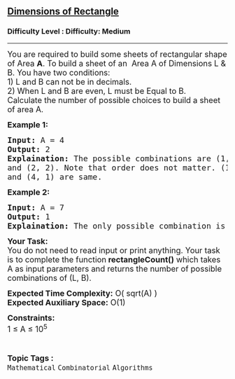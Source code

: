 <h2><a href="https://www.geeksforgeeks.org/problems/dimensions-of-rectangle5440/1?page=2&difficulty=Medium&status=unsolved,attempted&sortBy=accuracy">Dimensions of Rectangle</a></h2><h3>Difficulty Level : Difficulty: Medium</h3><hr><div class="problems_problem_content__Xm_eO"><p><span style="font-size:18px">You are required to build some sheets of rectangular shape of Area <strong>A</strong>. To build a sheet of an &nbsp;Area A of Dimensions L &amp; B. You have two conditions:<br>
1) L and B can not be in decimals.<br>
2) When L and B are even, L must be Equal to B.<br>
Calculate the number of possible choices to build a sheet of area A.</span></p>

<p><strong><span style="font-size:18px">Example 1:</span></strong></p>

<pre><span style="font-size:18px"><strong>Input:</strong> A = 4
<strong>Output:</strong> 2
<strong>Explaination:</strong> The possible combinations are (1, 4) 
and (2, 2). Note that order does not matter. (1, 4) 
and (4, 1) are same.</span></pre>

<p><strong><span style="font-size:18px">Example 2:</span></strong></p>

<pre><span style="font-size:18px"><strong>Input:</strong> A = 7
<strong>Output:</strong> 1
<strong>Explaination:</strong> The only possible combination is (1, 7).</span></pre>

<p><span style="font-size:18px"><strong>Your Task:</strong><br>
You do not need to read input or print anything. Your task is to complete the function<strong> rectangleCount()</strong> which takes A as input parameters and returns the number of possible combinations of (L, B).</span></p>

<p><span style="font-size:18px"><strong>Expected Time Complexity:</strong> O( sqrt(A) )<br>
<strong>Expected Auxiliary Space:</strong> O(1)</span></p>

<p><span style="font-size:18px"><strong>Constraints:</strong><br>
1 ≤ A ≤ 10<sup>5</sup></span></p>
</div><br><p><span style=font-size:18px><strong>Topic Tags : </strong><br><code>Mathematical</code>&nbsp;<code>Combinatorial</code>&nbsp;<code>Algorithms</code>&nbsp;